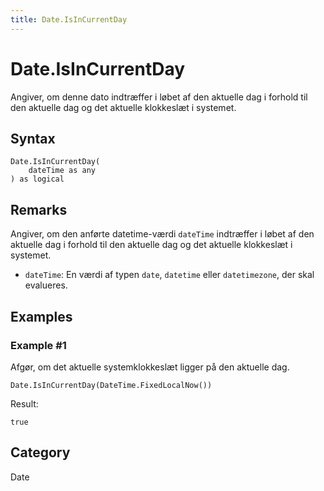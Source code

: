 ```yaml
---
title: Date.IsInCurrentDay
---
```


# Date.IsInCurrentDay


Angiver, om denne dato indtræffer i løbet af den aktuelle dag i forhold til den aktuelle dag og det aktuelle klokkeslæt i systemet.


## Syntax

```powerquery
Date.IsInCurrentDay(
    dateTime as any
) as logical
```


## Remarks

Angiver, om den anførte datetime-værdi <code>dateTime</code> indtræffer i løbet af den aktuelle dag i forhold til den aktuelle dag og det aktuelle klokkeslæt i systemet.      <ul>      <li><code>dateTime</code>: En værdi af typen <code>date</code>, <code>datetime</code> eller <code>datetimezone</code>, der skal evalueres.</li>      </ul>


## Examples

### Example #1 
Afgør, om det aktuelle systemklokkeslæt ligger på den aktuelle dag.
```powerquery
Date.IsInCurrentDay(DateTime.FixedLocalNow())
```

Result: 
```powerquery
true
```




## Category
Date
